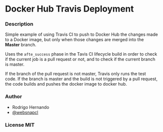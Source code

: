 # Docker Hub Travis Deployment

### Description
Simple example of using Travis CI to push to Docker Hub the changes made to a Docker image, but only when those changes are merged into the **Master** branch.

Uses the `afte_success` phase in the Tavis CI lifecycle build in order to check if the current job is a pull request or not, and to check if the current branch is master.

If the branch of the pull request is not master, Travis only runs the test code. If the branch is master and the build is not triggered by a pull request, the code builds and pushes the docker image to docker hub.

### Author
- Rodrigo Hernando
- [@websnapcl](https://twitter.com/websnapcl)

### License MIT
